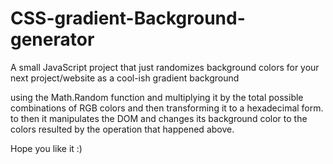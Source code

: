 # CSS-gradient-Background-generator
A small JavaScript project that just randomizes background colors for your next project/website as a cool-ish gradient background

using the Math.Random function and multiplying it by the total possible combinations of RGB colors and then transforming it to a hexadecimal form.
to then it manipulates the DOM and changes its background color to the colors resulted by the operation that happened above.

Hope you like it :)
